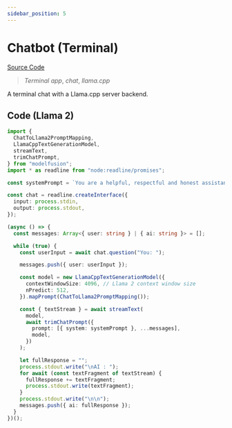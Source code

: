 ```yaml
---
sidebar_position: 5
---
```


# Chatbot (Terminal)

[Source Code](https://github.com/lgrammel/modelfusion/tree/main/examples/chatbot-terminal)

> _Terminal app_, _chat_, _llama.cpp_

A terminal chat with a Llama.cpp server backend.

## Code (Llama 2)

```ts
import {
  ChatToLlama2PromptMapping,
  LlamaCppTextGenerationModel,
  streamText,
  trimChatPrompt,
} from "modelfusion";
import * as readline from "node:readline/promises";

const systemPrompt = `You are a helpful, respectful and honest assistant.`;

const chat = readline.createInterface({
  input: process.stdin,
  output: process.stdout,
});

(async () => {
  const messages: Array<{ user: string } | { ai: string }> = [];

  while (true) {
    const userInput = await chat.question("You: ");

    messages.push({ user: userInput });

    const model = new LlamaCppTextGenerationModel({
      contextWindowSize: 4096, // Llama 2 context window size
      nPredict: 512,
    }).mapPrompt(ChatToLlama2PromptMapping());

    const { textStream } = await streamText(
      model,
      await trimChatPrompt({
        prompt: [{ system: systemPrompt }, ...messages],
        model,
      })
    );

    let fullResponse = "";
    process.stdout.write("\nAI : ");
    for await (const textFragment of textStream) {
      fullResponse += textFragment;
      process.stdout.write(textFragment);
    }
    process.stdout.write("\n\n");
    messages.push({ ai: fullResponse });
  }
})();
```
